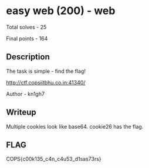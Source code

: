 # easy web (200) - web

Total solves - 25

Final points - 164

## Description
The task is simple - find the flag!

http://ctf.copsiitbhu.co.in:41340/

Author - kn1gh7

## Writeup
Multiple cookies look like base64. cookie26 has the flag.

## FLAG
COPS{c00k135_c4n_c4u53_d1sas73rs}
